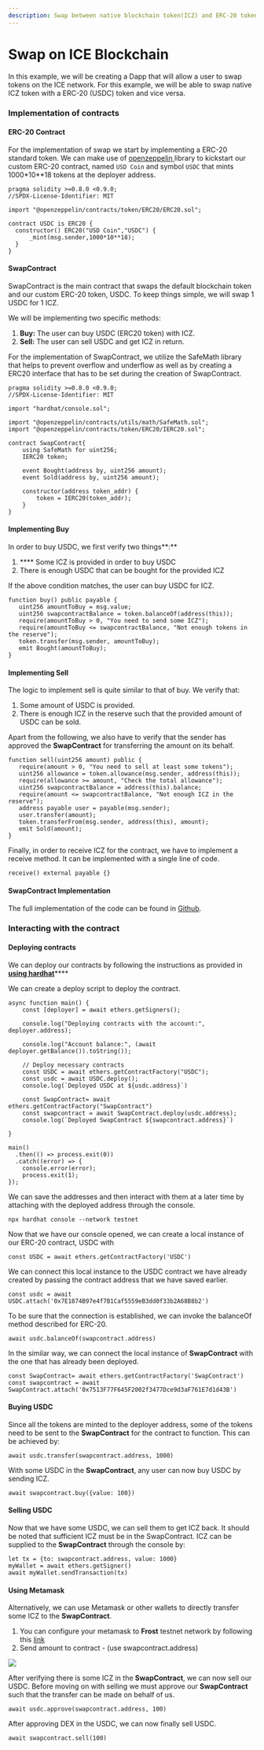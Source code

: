 ```yaml
---
description: Swap between native blockchain token(ICZ) and ERC-20 token.
---
```


# Swap on ICE Blockchain

In this example, we will be creating a Dapp that will allow a user to swap tokens on the ICE network. For this example, we will be able to swap native ICZ token with a ERC-20 (USDC) token and vice versa.

### Implementation of contracts

#### **ERC-20 Contract**

For the implementation of swap we start by implementing a ERC-20 standard token. We can make use of [openzeppelin ](https://github.com/OpenZeppelin/openzeppelin-contracts)library to kickstart our custom ERC-20 contract, named `USD Coin` and symbol `USDC` that mints 1000\*10\*\*18 tokens at the deployer address.

```
pragma solidity >=0.8.0 <0.9.0;
//SPDX-License-Identifier: MIT

import "@openzeppelin/contracts/token/ERC20/ERC20.sol";

contract USDC is ERC20 {
  constructor() ERC20("USD Coin","USDC") {
      _mint(msg.sender,1000*10**18);
  }
}
```

#### **SwapContract**

SwapContract is the main contract that swaps the default blockchain token and our custom ERC-20 token, USDC. To keep things simple, we will swap 1 USDC for 1 ICZ.

We will be implementing two specific methods:

1. **Buy:** The user can buy USDC (ERC20 token) with ICZ.
2. **Sell:** The user can sell USDC and get ICZ in return.

For the implementation of SwapContract, we utilize the SafeMath library that helps to prevent overflow and underflow as well as by creating a ERC20 interface that has to be set during the creation of SwapContract.

```
pragma solidity >=0.8.0 <0.9.0;
//SPDX-License-Identifier: MIT

import "hardhat/console.sol";

import "@openzeppelin/contracts/utils/math/SafeMath.sol";
import "@openzeppelin/contracts/token/ERC20/IERC20.sol";

contract SwapContract{
    using SafeMath for uint256;
    IERC20 token;

    event Bought(address by, uint256 amount);
    event Sold(address by, uint256 amount);

    constructor(address token_addr) {
        token = IERC20(token_addr);
    }
}
```

#### **Implementing Buy**

In order to buy USDC, we first verify two things**:**

1. &#x20;**** Some ICZ is provided in order to buy USDC
2. There is enough USDC that can be bought for the provided ICZ

If the above condition matches, the user can buy USDC for ICZ.

```
function buy() public payable {
   uint256 amountToBuy = msg.value;
   uint256 swapcontractBalance = token.balanceOf(address(this));
   require(amountToBuy > 0, "You need to send some ICZ");
   require(amountToBuy <= swapcontractBalance, "Not enough tokens in the reserve");
   token.transfer(msg.sender, amountToBuy);
   emit Bought(amountToBuy);
}
```

#### **Implementing Sell**

The logic to implement sell is quite similar to that of buy. We verify that:

1. Some amount of USDC is provided.
2. There is enough ICZ in the reserve such that the provided amount of USDC can be sold.

Apart from the following, we also have to verify that the sender has approved the **SwapContract** for transferring the amount on its behalf.

```
function sell(uint256 amount) public {
   require(amount > 0, "You need to sell at least some tokens");
   uint256 allowance = token.allowance(msg.sender, address(this));
   require(allowance >= amount, "Check the total allowance");
   uint256 swapcontractBalance = address(this).balance;
   require(amount <= swapcontractBalance, "Not enough ICZ in the reserve");
   address payable user = payable(msg.sender);
   user.transfer(amount);
   token.transferFrom(msg.sender, address(this), amount);
   emit Sold(amount);
}
```

Finally, in order to receive ICZ for the contract, we have to implement a receive method. It can be implemented with a single line of code.

```
receive() external payable {}
```

#### &#x20;**SwapContract Implementation**

The full implementation of the code can be found in [Github](https://github.com/icondev99/DEX/).

### **Interacting with the contract**

#### **Deploying contracts**

We can deploy our contracts by following the instructions as provided in [**using hardhat**](../using-hardhat/)****

We can create a deploy script to deploy the contract.

```
async function main() {
    const [deployer] = await ethers.getSigners();
  
    console.log("Deploying contracts with the account:", deployer.address);
  
    console.log("Account balance:", (await deployer.getBalance()).toString());

    // Deploy necessary contracts
    const USDC = await ethers.getContractFactory("USDC");
    const usdc = await USDC.deploy();
    console.log(`Deployed USDC at ${usdc.address}`)
  
    const SwapContract= await ethers.getContractFactory("SwapContract")
    const swapcontract = await SwapContract.deploy(usdc.address);
    console.log(`Deployed SwapContract ${swapcontract.address}`)

}
  
main()
  .then(() => process.exit(0))
  .catch((error) => {
    console.error(error);
    process.exit(1);
});
```

We can save the addresses and then interact with them at a later time by attaching with the deployed address through the console.

```
npx hardhat console --network testnet
```

Now that we have our console opened, we can create a local instance of our ERC-20 contract, USDC with

```
const USDC = await ethers.getContractFactory('USDC')
```

We can connect this local instance to the USDC contract we have already created by passing the contract address that we have saved earlier.

```
const usdc = await USDC.attach('0x7E1874B97e4f7B1Caf5559eB3dd0f33b2A68B8b2')
```

To be sure that the connection is established, we can invoke the balanceOf method described for ERC-20.

```
await usdc.balanceOf(swapcontract.address)
```

In the similar way, we can connect the local instance of **SwapContract** with the one that has already been deployed.

```
const SwapContract= await ethers.getContractFactory('SwapContract')
const swapcontract = await SwapContract.attach('0x7513F77F645F2002f3477Dce9d3aF761E7d1d43B')
```

#### **Buying USDC**

Since all the tokens are minted to the deployer address, some of the tokens need to be sent to the **SwapContract** for the contract to function. This can be achieved by:

```
await usdc.transfer(swapcontract.address, 1000)
```

With some USDC in the **SwapContract**, any user can now buy USDC by sending ICZ.

```
await swapcontract.buy({value: 100})
```

#### **Selling USDC**

Now that we have some USDC, we can sell them to get ICZ back. It should be noted that sufficient ICZ must be in the SwapContract. ICZ can be supplied to the **SwapContract** through the console by:

```
let tx = {to: swapcontract.address, value: 1000}
myWallet = await ethers.getSigner()
await myWallet.sendTransaction(tx)
```

#### Using Metamask

Alternatively, we can use Metamask or other wallets to directly transfer some ICZ to the **SwapContract**.

1. You can configure your metamask to **Frost** testnet network by following this [link](../../ice-testnet-details/network-endpoints/interacting-with-frost-using-metamask.md)
2. Send amount to contract - (use swapcontract.address)

![](<../../.gitbook/assets/image (1) (1) (1).png>)

After verifying there is some ICZ in the **SwapContract**, we can now sell our USDC. Before moving on with selling we must approve our **SwapContract** such that the transfer can be made on behalf of us.

```
await usdc.approve(swapcontract.address, 100)
```

After approving DEX in the USDC, we can now finally sell USDC.

```
await swapcontract.sell(100)
```
